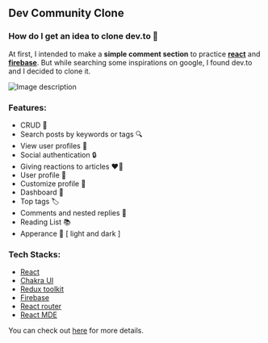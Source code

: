 ## Dev Community Clone

### How do I get an idea to clone dev.to 🤔

At first, I intended to make a **simple comment section** to practice **[react](https://reactjs.org/)** and **[firebase](https://firebase.google.com/)**. But while searching some inspirations on google, I found dev.to and I decided to clone it. 

![Image description](https://dev-to-uploads.s3.amazonaws.com/uploads/articles/ysjm1uj8vgfe7cmoaphr.png)

### Features: 

- CRUD 🫠
- Search posts by keywords or tags 🔍
- View user profiles 🧐
- Social authentication 🔒
- Giving reactions to articles ❤️‍🔥
- User profile 👻
- Customize profile 🫣
- Dashboard 🫠
- Top tags 🏷
- Comments and nested replies 💬
- Reading List 📚
- Apperance 🎨 [ light and dark ]


### Tech Stacks: 

- [React](https://reactjs.org/)
- [Chakra UI](https://chakra-ui.com/) 
- [Redux toolkit](https://redux-toolkit.js.org/) 
- [Firebase](https://firebase.google.com/) 
- [React router](https://reactrouter.com/en/main) 
- [React MDE](https://www.npmjs.com/package/react-mde) 

You can check out [here](https://dev-community-clone.vercel.app/zwel/I-cloned-dev.to-with-react,-firebase-and-more..._1uilShxfoXHsV0PUSppT) for more details.
